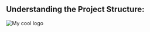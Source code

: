 ## Understanding the Project Structure:

<img src="/docs/images/TopLevelFolder.png" alt="My cool logo"/>






